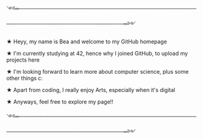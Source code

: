 ༺═──────────────────────────────────────────────────────────────────────────────═༻

★ Heyy, my name is Bea and welcome to my GitHub homepage

★ I'm currently studying at 42, hence why I joined GitHub, to upload my projects here

★ I'm looking forward to learn more about computer science, plus some other things c:

★ Apart from coding, I really enjoy Arts, especially when it's digital

★ Anyways, feel free to explore my page!!

༺═──────────────────────────────────────────────────────────────────────────────═༻
<!---
bmfreita-s/bmfreita-s is a ✨ special ✨ repository because its `README.md` (this file) appears on your GitHub profile.
You can click the Preview link to take a look at your changes.
--->
